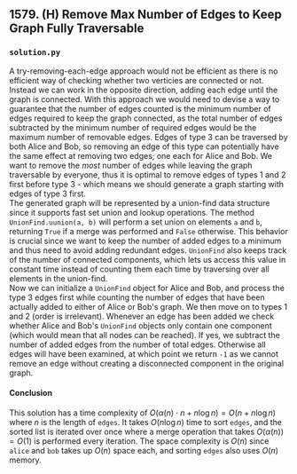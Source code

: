 ## 1579. (H) Remove Max Number of Edges to Keep Graph Fully Traversable

### `solution.py`
A try-removing-each-edge approach would not be efficient as there is no efficient way of checking whether two verticies are connected or not. Instead we can work in the opposite direction, adding each edge until the graph is connected. With this approach we would need to devise a way to guarantee that the number of edges counted is the minimum number of edges required to keep the graph connected, as the total number of edges subtracted by the minimum number of required edges would be the maximum number of removable edges. Edges of type 3 can be traversed by both Alice and Bob, so removing an edge of this type can potentially have the same effect at removing two edges; one each for Alice and Bob. We want to remove the *most* number of edges while leaving the graph traversable by everyone, thus it is optimal to remove edges of types 1 and 2 first before type 3 - which means we should generate a graph starting with edges of type 3 first.  
The generated graph will be represented by a union-find data structure since it supports fast set union and lookup operations. The method `UnionFind.uunion(a, b)` will perform a set union on elements `a` and `b`, returning `True` if a merge was performed and `False` otherwise. This behavior is crucial since we want to keep the number of added edges to a minimum and thus need to avoid adding redundant edges. `UnionFind` also keeps track of the number of connected components, which lets us access this value in constant time instead of counting them each time by traversing over all elements in the union-find.  
Now we can initialize a `UnionFind` object for Alice and Bob, and process the type 3 edges first while counting the number of edges that have been actually added to either of Alice or Bob's graph. We then move on to types 1 and 2 (order is irrelevant). Whenever an edge has been added we check whether Alice and Bob's `UnionFind` objects only contain one component (which would mean that all nodes can be reached). If yes, we subtract the number of added edges from the number of total edges. Otherwise all edges will have been examined, at which point we return `-1` as we cannot remove an edge without creating a disconnected component in the original graph.  

#### Conclusion
This solution has a time complexity of $O(\alpha(n)\cdot n + n\log n) = O(n+n\log n)$ where $n$ is the length of `edges`. It takes $O(n\log n)$ time to sort `edges`, and the sorted list is iterated over once where a merge operation that takes $O(\alpha(n)) = O(1)$ is performed every iteration. The space complexity is $O(n)$ since `alice` and `bob` takes up $O(n)$ space each, and sorting `edges` also uses $O(n)$ memory.  
  

